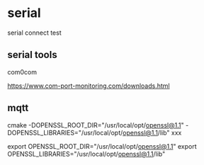 # serial

serial connect test

## serial tools

com0com

https://www.com-port-monitoring.com/downloads.html

## mqtt

cmake -DOPENSSL_ROOT_DIR="/usr/local/opt/openssl@1.1" -DOPENSSL_LIBRARIES="/usr/local/opt/openssl@1.1/lib" xxx

export OPENSSL_ROOT_DIR="/usr/local/opt/openssl@1.1"
export OPENSSL_LIBRARIES="/usr/local/opt/openssl@1.1/lib"